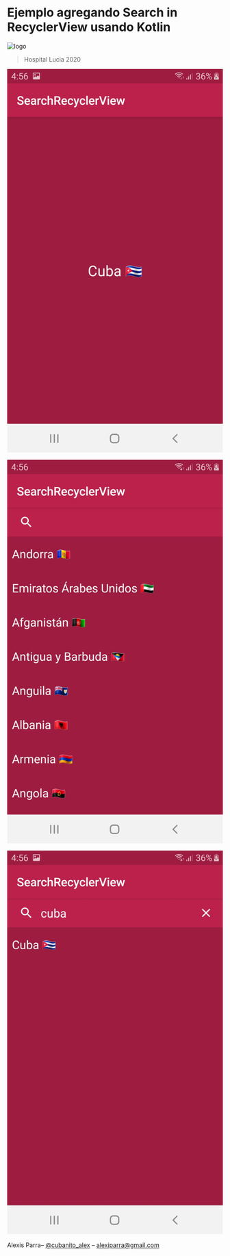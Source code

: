 # Ejemplo agregando Search in RecyclerView usando Kotlin



![logo](https://i.imgur.com/8mkJZoI.jpg)





> Hospital Lucia 2020

![](Screenshot_1.jpg)


![](Screenshot_3.jpg)


![](Screenshot_2.jpg)




Alexis Parra– [@cubanito_alex](https://twitter.com/cubanito_alex) – alexiparra@gmail.com

